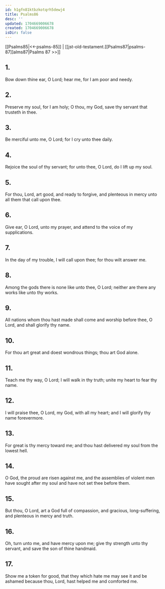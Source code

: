 ```yaml
---
id: h1gfn81ktbzkotqrh5dewj4
title: Psalms86
desc: ''
updated: 1704669006678
created: 1704669006678
isDir: false
---
```

[[Psalms85|<<-psalms-85]] | [[jst-old-testament.[[Psalms87|psalms-87]]alms87|Psalms 87 >>]]
## 1.
Bow down thine ear, O Lord; hear me, for I am poor and needy.
## 2.
Preserve my soul, for I am holy; O thou, my God, save thy servant that trusteth in thee.
## 3.
Be merciful unto me, O Lord; for I cry unto thee daily.
## 4.
Rejoice the soul of thy servant; for unto thee, O Lord, do I lift up my soul.
## 5.
For thou, Lord, art good, and ready to forgive, and plenteous in mercy unto all them that call upon thee.
## 6.
Give ear, O Lord, unto my prayer, and attend to the voice of my supplications.
## 7.
In the day of my trouble, I will call upon thee; for thou wilt answer me.
## 8.
Among the gods there is none like unto thee, O Lord; neither are there any works like unto thy works.
## 9.
All nations whom thou hast made shall come and worship before thee, O Lord, and shall glorify thy name.
## 10.
For thou art great and doest wondrous things; thou art God alone.
## 11.
Teach me thy way, O Lord; I will walk in thy truth; unite my heart to fear thy name.
## 12.
I will praise thee, O Lord, my God, with all my heart; and I will glorify thy name forevermore.
## 13.
For great is thy mercy toward me; and thou hast delivered my soul from the lowest hell.
## 14.
O God, the proud are risen against me, and the assemblies of violent men have sought after my soul and have not set thee before them.
## 15.
But thou, O Lord, art a God full of compassion, and gracious, long-suffering, and plenteous in mercy and truth.
## 16.
Oh, turn unto me, and have mercy upon me; give thy strength unto thy servant, and save the son of thine handmaid.
## 17.
Show me a token for good, that they which hate me may see it and be ashamed because thou, Lord, hast helped me and comforted me.

